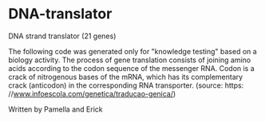 # DNA-translator
DNA strand translator (21 genes)


The following code was generated only for "knowledge testing" based on a biology activity.
The process of gene translation consists of joining amino acids according to the codon sequence of the messenger RNA. Codon is a crack of nitrogenous bases of the mRNA, which has its complementary crack (anticodon) in the corresponding RNA transporter. (source: https: //www.infoescola.com/genetica/traducao-genica/)


Written by Pamella and Erick
